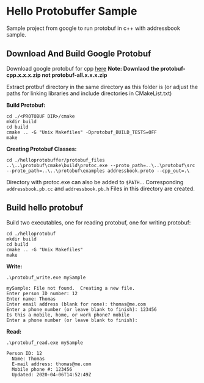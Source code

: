 # Hello Protobuffer Sample

Sample project from google to run protobuf in c++ with addressbook sample. 
  
## Download And Build Google Protobuf

Download google protobuf for cpp [here](https://github.com/protocolbuffers/protobuf/releases/latest)
__Note: Downlaod the protobuf-cpp.x.x.x.zip not protobuf-all.x.x.x.zip__
  
Extract protbuf directory in the same directory as this folder is (or adjust the paths for linking libraries and include directories in CMakeList.txt)  
  
__Build Protobuf:__
````
cd ./<PROTOBUF DIR>/cmake
mkdir build
cd build
cmake .. -G "Unix Makefiles" -Dprotobuf_BUILD_TESTS=OFF
make
````

__Creating Protobuf Classes:__
````
cd ./helloprotobuffer/protobuf_files
..\..\protobuf\cmake\build\protoc.exe --proto_path=..\..\protobuf\src --proto_path=..\..\protobuf\examples addressbook.proto --cpp_out=.\
````
  
Directory with protoc.exe can also be added to `$PATH`... 
Corresponding `addressbook.pb.cc` and `addressbook.pb.h` Files in this directory are created.
  


## Build hello protobuf
Build two executables, one for reading protobuf, one for writing protobuf: 
````
cd ./helloprotobuf
mkdir build
cd build
cmake .. -G "Unix Makefiles"
make
````

__Write:__
````
.\protobuf_write.exe mySample
  
mySample: File not found.  Creating a new file.
Enter person ID number: 12
Enter name: Thomas
Enter email address (blank for none): thomas@me.com
Enter a phone number (or leave blank to finish): 123456
Is this a mobile, home, or work phone? mobile
Enter a phone number (or leave blank to finish):
````
  
__Read:__
````
.\protobuf_read.exe mySample 
  
Person ID: 12
  Name: Thomas
  E-mail address: thomas@me.com
  Mobile phone #: 123456
  Updated: 2020-04-06T14:52:49Z
````
